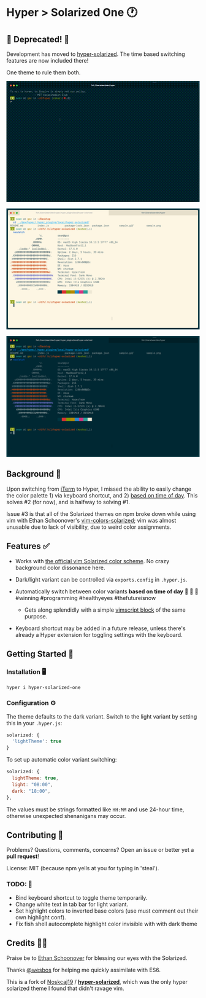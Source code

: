 # Hyper > Solarized One 🕐

## 🚨 Deprecated! 🚨

Development has moved to [hyper-solarized](https://github.com/aravind-n/hyper-solarized). The time based switching features
are now included there!

One theme to rule them both.

![sample.gif](sample.gif?raw=true)

![light](sample-light.png?raw=true)

![dark](sample-dark.png?raw=true)

## Background 🎨

Upon switching from [iTerm](https://www.iterm2.com/) to Hyper, I missed the ability to easily change the color palette 1) via keyboard shortcut, and 2) [based on time of day](https://github.com/sh78/dotfiles/blob/a5aeed851ad439c2ca13591fa908b419a91566b6/.config/omf/init.fish#L36). This solves #2 (for now), and is halfway to solving #1.

Issue #3 is that all of the Solarized themes on npm broke down while using vim with Ethan Schoonover's [vim-colors-solarized](/altercation/vim-colors-solarized); vim was almost unusable due to lack of visibility, due to weird color assignments.

## Features ✅

- Works with [the official vim Solarized color
scheme](https://github.com/altercation/vim-colors-solarized). No crazy
background color dissonance here.
- Dark/light variant can be controlled via `exports.config` in `.hyper.js`.
- Automatically switch between color variants **based on time of day** 🎊 🎁 🎉 #winning #programming #healthyeyes #thefutureisnow  
  - Gets along splendidly with a simple [vimscript block](https://github.com/sh78/dotfiles/blob/a5aeed851ad439c2ca13591fa908b419a91566b6/.vimrc#L315) of the same purpose.

- Keyboard shortcut may be added in a future release, unless there's already a Hyper extension for toggling settings with the keyboard.

## Getting Started 🥇

### Installation 🖥

```shell
hyper i hyper-solarized-one
```

### Configuration ⚙️

The theme defaults to the dark variant. Switch to the light variant by setting this in your `.hyper.js`:

```js
solarized: {
  'lightTheme': true
}
```

To set up automatic color variant switching:

```js
solarized: {
  lightTheme: true,
  light: "08:00",
  dark: "18:00",
},
```

The values must be strings formatted like `HH:MM` and use 24-hour time, otherwise unexpected shenanigans may occur.


## Contributing 👥

Problems? Questions, comments, concerns? Open an issue or better yet a **pull request**!

License: MIT (because npm yells at you for typing in 'steal').

### TODO: 🚨

- Bind keyboard shortcut to toggle theme temporarily.
- Change white text in tab bar for light variant.
- Set highlight colors to inverted base colors (use must comment out their own highlight conf).
- Fix fish shell autocomplete highlight color invisible with with dark theme

## Credits 👏🏽

Praise be to [Ethan Schoonover](http://ethanschoonover.com/) for blessing our eyes with the Solarized.

Thanks [@wesbos](https://wesbos.com/) for helping me quickly assimilate with ES6.

This is a fork of [Noskcaj19](/Noskcaj19) / **[hyper-solarized](/Noskcaj19/hyper-solarized)**, which was the only hyper solarized theme I found that didn't ravage vim.
